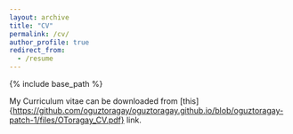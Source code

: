 ```yaml
---
layout: archive
title: "CV"
permalink: /cv/
author_profile: true
redirect_from:
  - /resume
---
```


{% include base_path %}

My Curriculum vitae can be downloaded from [this]{https://github.com/oguztoragay/oguztoragay.github.io/blob/oguztoragay-patch-1/files/OToragay_CV.pdf} link.
